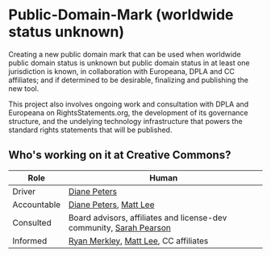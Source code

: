 # Public-Domain-Mark (worldwide status unknown)
Creating a new public domain mark that can be used when worldwide public domain status is unknown but public domain status in at least one jurisdiction is known, in collaboration with Europeana, DPLA and CC affiliates; and if determined to be desirable, finalizing and publishing the new tool. 

This project also involves ongoing work and consultation with DPLA and Europeana on RightsStatements.org, the development of its governance structure, and the undelying technology infrastructure that powers the standard rights statements that will be published.


## Who's working on it at Creative Commons?

| Role  | Human |
| ------------- | ------------- |
| Driver  | [Diane Peters](https://github.com/peterspdx)  |
| Accountable  | [Diane Peters](https://github.com/peterspdx), [Matt Lee](https://github.com/mattl)|
| Consulted | Board advisors, affiliates and license-dev community, [Sarah Pearson](https://github.com/sarahpearson)  |
| Informed | [Ryan Merkley](https://github.com/ryanmerkley), [Matt Lee](https://github.com/mattl), CC affiliates   |
